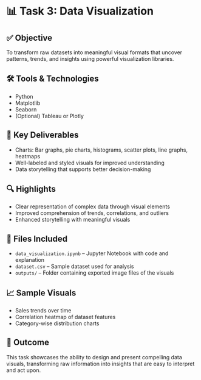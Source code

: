 # 📊 Task 3: Data Visualization

## ✅ Objective  
To transform raw datasets into meaningful visual formats that uncover patterns, trends, and insights using powerful visualization libraries.

## 🛠️ Tools & Technologies  
- Python  
- Matplotlib  
- Seaborn  
- (Optional) Tableau or Plotly

## 📌 Key Deliverables  
- Charts: Bar graphs, pie charts, histograms, scatter plots, line graphs, heatmaps  
- Well-labeled and styled visuals for improved understanding  
- Data storytelling that supports better decision-making

## 🔍 Highlights  
- Clear representation of complex data through visual elements  
- Improved comprehension of trends, correlations, and outliers  
- Enhanced storytelling with meaningful visuals

## 📁 Files Included  
- `data_visualization.ipynb` – Jupyter Notebook with code and explanation  
- `dataset.csv` – Sample dataset used for analysis  
- `outputs/` – Folder containing exported image files of the visuals

## 📈 Sample Visuals  
- Sales trends over time  
- Correlation heatmap of dataset features  
- Category-wise distribution charts

## 🧠 Outcome  
This task showcases the ability to design and present compelling data visuals, transforming raw information into insights that are easy to interpret and act upon.
